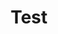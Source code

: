 ---
title: "Test"
passing_percentage: 70
layout: "test"
type: "test"
questions:
  - id: "q1"
    text: "What level of complexity do the advanced concepts of service meshes cover?"
    type: "single-answer"
    marks: 2
    options:
      - id: "a"
        text: "Beginner"
      - id: "b"
        text: "Basic"
      - id: "c"
        text: "Intermediate"
        is_correct: true
      - id: "d"
        text: "Advanced"
  - id: "q2"
    text: "Which technologies are covered in advanced service mesh concepts? (Select all that apply)"
    type: "multiple-answers"
    marks: 2
    options:
      - id: "a"
        text: "Service mesh architecture"
        is_correct: true
      - id: "b"
        text: "Service-to-service communication"
        is_correct: true
      - id: "c"
        text: "Database management"
  - id: "q3"
    text: "What is the primary category that advanced service mesh concepts fall under?"
    type: "short_answer" 
    marks: 2
    correct_answer: "meshery" 
---